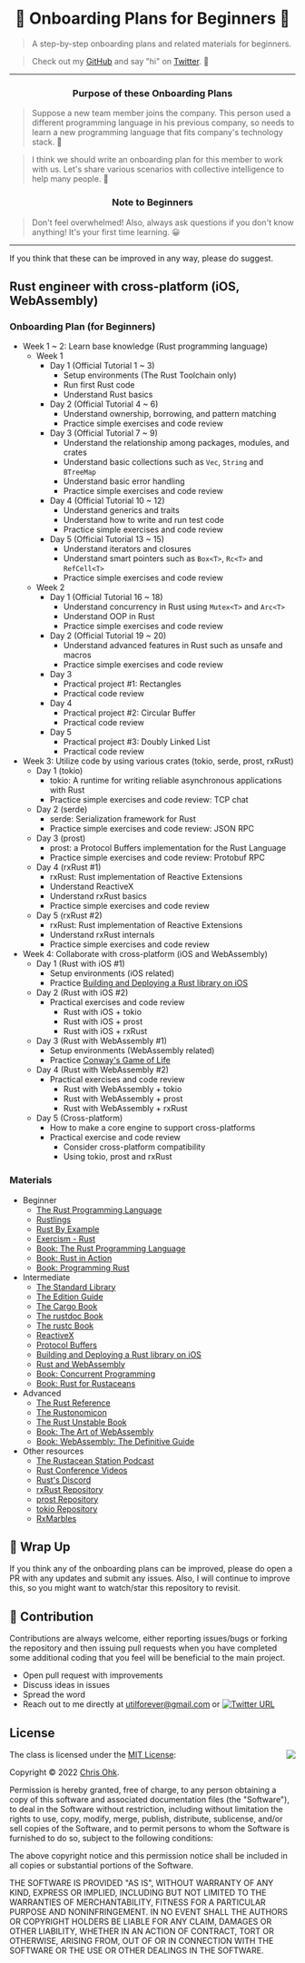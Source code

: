<h1 align="center"><strong>🔰 Onboarding Plans for Beginners 🔰</strong></h1>

> A step-by-step onboarding plans and related materials for beginners.

> Check out my [GitHub](https://github.com/utilForever) and say "hi" on [Twitter](https://twitter.com/utilForever). 👋

***
<h3 align="center"><strong>Purpose of these Onboarding Plans</strong></h3>

> Suppose a new team member joins the company. This person used a different programming language in his previous company, so needs to learn a new programming language that fits company's technology stack. 🤔

> I think we should write an onboarding plan for this member to work with us. Let's share various scenarios with collective intelligence to help many people. 🤗

<h3 align="center"><strong>Note to Beginners</strong></h3>

> Don't feel overwhelmed! Also, always ask questions if you don't know anything! It's your first time learning. 😀
***

If you think that these can be improved in any way, please do suggest.

## Rust engineer with cross-platform (iOS, WebAssembly)

### Onboarding Plan (for Beginners)

* Week 1 ~ 2: Learn base knowledge (Rust programming language)
  * Week 1
    * Day 1 (Official Tutorial 1 ~ 3)
      * Setup environments (The Rust Toolchain only)
      * Run first Rust code
      * Understand Rust basics
    * Day 2 (Official Tutorial 4 ~ 6)
      * Understand ownership, borrowing, and pattern matching
      * Practice simple exercises and code review
    * Day 3 (Official Tutorial 7 ~ 9)
      * Understand the relationship among packages, modules, and crates
      * Understand basic collections such as `Vec`, `String` and `BTreeMap`
      * Understand basic error handling
      * Practice simple exercises and code review
    * Day 4 (Official Tutorial 10 ~ 12)
      * Understand generics and traits
      * Understand how to write and run test code
      * Practice simple exercises and code review
    * Day 5 (Official Tutorial 13 ~ 15)
      * Understand iterators and closures
      * Understand smart pointers such as `Box<T>`, `Rc<T>` and `RefCell<T>`
      * Practice simple exercises and code review
  * Week 2
    * Day 1 (Official Tutorial 16 ~ 18)
      * Understand concurrency in Rust using `Mutex<T>` and `Arc<T>`
      * Understand OOP in Rust
      * Practice simple exercises and code review
    * Day 2 (Official Tutorial 19 ~ 20)
      * Understand advanced features in Rust such as unsafe and macros
      * Practice simple exercises and code review
    * Day 3
      * Practical project #1: Rectangles
      * Practical code review
    * Day 4
      * Practical project #2: Circular Buffer
      * Practical code review
    * Day 5
      * Practical project #3: Doubly Linked List
      * Practical code review
* Week 3: Utilize code by using various crates (tokio, serde, prost, rxRust)
  * Day 1 (tokio)
    * tokio: A runtime for writing reliable asynchronous applications with Rust
    * Practice simple exercises and code review: TCP chat
  * Day 2 (serde)
    * serde: Serialization framework for Rust
    * Practice simple exercises and code review: JSON RPC
  * Day 3 (prost)
    * prost: a Protocol Buffers implementation for the Rust Language
    * Practice simple exercises and code review: Protobuf RPC
  * Day 4 (rxRust #1)
    * rxRust: Rust implementation of Reactive Extensions
    * Understand ReactiveX
    * Understand rxRust basics
    * Practice simple exercises and code review
  * Day 5 (rxRust #2)
    * rxRust: Rust implementation of Reactive Extensions
    * Understand rxRust internals
    * Practice simple exercises and code review
* Week 4: Collaborate with cross-platform (iOS and WebAssembly)
  * Day 1 (Rust with iOS #1)
    * Setup environments (iOS related)
    * Practice [Building and Deploying a Rust library on iOS](https://mozilla.github.io/firefox-browser-architecture/experiments/2017-09-06-rust-on-ios.html)
  * Day 2 (Rust with iOS #2)
    * Practical exercises and code review
      * Rust with iOS + tokio
      * Rust with iOS + prost
      * Rust with iOS + rxRust
  * Day 3 (Rust with WebAssembly #1)
    * Setup environments (WebAssembly related)
    * Practice [Conway's Game of Life](https://rustwasm.github.io/docs/book/game-of-life/introduction.html#tutorial-conways-game-of-life)
  * Day 4 (Rust with WebAssembly #2)
    * Practical exercises and code review
      * Rust with WebAssembly + tokio
      * Rust with WebAssembly + prost
      * Rust with WebAssembly + rxRust
  * Day 5 (Cross-platform)
    * How to make a core engine to support cross-platforms
    * Practical exercise and code review
      * Consider cross-platform compatibility
      * Using tokio, prost and rxRust

### Materials

* Beginner
  * [The Rust Programming Language](https://doc.rust-lang.org/book/)
  * [Rustlings](https://github.com/rust-lang/rustlings/)
  * [Rust By Example](https://doc.rust-lang.org/stable/rust-by-example/)
  * [Exercism - Rust](https://exercism.org/tracks/rust)
  * [Book: The Rust Programming Language](http://www.yes24.com/Product/Goods/83075894)
  * [Book: Rust in Action](https://www.manning.com/books/rust-in-action)
  * [Book: Programming Rust](https://www.oreilly.com/library/view/programming-rust-2nd/9781492052586/)
* Intermediate
  * [The Standard Library](https://doc.rust-lang.org/std/index.html)
  * [The Edition Guide](https://doc.rust-lang.org/edition-guide/index.html)
  * [The Cargo Book](https://doc.rust-lang.org/cargo/index.html)
  * [The rustdoc Book](https://doc.rust-lang.org/rustdoc/index.html)
  * [The rustc Book](https://doc.rust-lang.org/rustc/index.html)
  * [ReactiveX](https://reactivex.io/documentation)
  * [Protocol Buffers](https://developers.google.com/protocol-buffers)
  * [Building and Deploying a Rust library on iOS](https://mozilla.github.io/firefox-browser-architecture/experiments/2017-09-06-rust-on-ios.html)
  * [Rust and WebAssembly](https://rustwasm.github.io/docs/book/)
  * [Book: Concurrent Programming](http://www.yes24.com/Product/Goods/108570426)
  * [Book: Rust for Rustaceans](https://rust-for-rustaceans.com/)
* Advanced
  * [The Rust Reference](https://doc.rust-lang.org/reference/index.html)
  * [The Rustonomicon](https://doc.rust-lang.org/nomicon/index.html)
  * [The Rust Unstable Book](https://doc.rust-lang.org/nightly/unstable-book/index.html)
  * [Book: The Art of WebAssembly](https://nostarch.com/art-webassembly)
  * [Book: WebAssembly: The Definitive Guide](https://www.oreilly.com/library/view/webassembly-the-definitive/9781492089834/)
* Other resources
  * [The Rustacean Station Podcast](https://rustacean-station.org/)
  * [Rust Conference Videos](https://www.youtube.com/c/RustVideos)
  * [Rust's Discord](https://discord.gg/rust-lang)
  * [rxRust Repository](https://github.com/rxRust/rxRust)
  * [prost Repository](https://github.com/tokio-rs/prost)
  * [tokio Repository](https://github.com/tokio-rs/tokio)
  * [RxMarbles](https://rxmarbles.com/)

## 🚦 Wrap Up

If you think any of the onboarding plans can be improved, please do open a PR with any updates and submit any issues. Also, I will continue to improve this, so you might want to watch/star this repository to revisit.

## 🙌 Contribution

Contributions are always welcome, either reporting issues/bugs or forking the repository and then issuing pull requests when you have completed some additional coding that you feel will be beneficial to the main project.

- Open pull request with improvements
- Discuss ideas in issues
- Spread the word
- Reach out to me directly at utilforever@gmail.com or [![Twitter URL](https://img.shields.io/twitter/url/https/twitter.com/utilForever.svg?style=social&label=Follow%20%40utilForever)](https://twitter.com/utilForever)

## License

<img align="right" src="http://opensource.org/trademarks/opensource/OSI-Approved-License-100x137.png">

The class is licensed under the [MIT License](http://opensource.org/licenses/MIT):

Copyright &copy; 2022 [Chris Ohk](http://www.github.com/utilForever).

Permission is hereby granted, free of charge, to any person obtaining a copy of this software and associated documentation files (the "Software"), to deal in the Software without restriction, including without limitation the rights to use, copy, modify, merge, publish, distribute, sublicense, and/or sell copies of the Software, and to permit persons to whom the Software is furnished to do so, subject to the following conditions:

The above copyright notice and this permission notice shall be included in all copies or substantial portions of the Software.

THE SOFTWARE IS PROVIDED "AS IS", WITHOUT WARRANTY OF ANY KIND, EXPRESS OR IMPLIED, INCLUDING BUT NOT LIMITED TO THE WARRANTIES OF MERCHANTABILITY, FITNESS FOR A PARTICULAR PURPOSE AND NONINFRINGEMENT. IN NO EVENT SHALL THE AUTHORS OR COPYRIGHT HOLDERS BE LIABLE FOR ANY CLAIM, DAMAGES OR OTHER LIABILITY, WHETHER IN AN ACTION OF CONTRACT, TORT OR OTHERWISE, ARISING FROM, OUT OF OR IN CONNECTION WITH THE SOFTWARE OR THE USE OR OTHER DEALINGS IN THE SOFTWARE.
